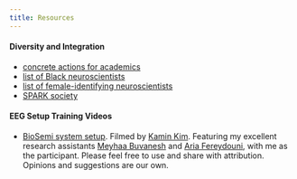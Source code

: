 ```yaml
---
title: Resources
---
```


#### Diversity and Integration

* [concrete actions for academics](https://docs.google.com/document/d/1Ic6bil2AvrQmPFUcUyxcw_FumofKkUo3VLsU7qG0cTk/preview?pru=AAABcsK8OBM*vB48ngj1AcbyWPbpAoY87Q#)
* [list of Black neuroscientists](https://docs.google.com/spreadsheets/d/1Fbrot1qV0bqYREFYNepQiV8toT1GDDw9y7Nak_PyaZ4/edit#gid=0)
* [list of female-identifying neuroscientists](https://anneslist.net)
* [SPARK society](https://www.sparksociety.org/)

#### EEG Setup Training Videos

* [BioSemi system setup](https://photos.app.goo.gl/K9JDrSUw8LSRBskI2).
Filmed by [Kamin Kim](https://scholar.google.com/citations?user=9iEjQgcAAAAJ&hl=en).
Featuring my excellent research assistants [Meyhaa Buvanesh](http://geh.ucsd.edu/team/meyhaa-buvanesh/) and
[Aria Fereydouni](https://twitter.com/aria_fereydouni),
with me as the participant.
Please feel free to use and share with attribution.
Opinions and suggestions are our own.
